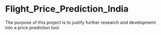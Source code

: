 # Flight_Price_Prediction_India
 The purpose of this project is to justify further research and development into a price prediction tool.
